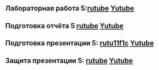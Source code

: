 ## Лабораторная работа 5:[rutube](https://rutube.ru/video/7bc20a8da66905686e53c6f29c3a50eb/) [Yutube](https://youtu.be/OnX9EusL7yI)
## Подготовка отчёта 5  [rutube](https://rutube.ru/video/7bc20a8da66905686e53c6f29c3a50eb/) [Yutube](https://youtu.be/OnX9EusL7yI)
## Подготовка презентации 5: [rutu11f1c](https://rutube.ru/video/7bc20a8da66905686e53c6f29c3a50eb/) [Yutube](https://youtu.be/OnX9EusL7yI)
## Защита презентации 5:  [rutube](https://rutube.ru/video/7bc20a8da66905686e53c6f29c3a50eb/) [Yutube](https://youtu.be/OnX9EusL7yI)
